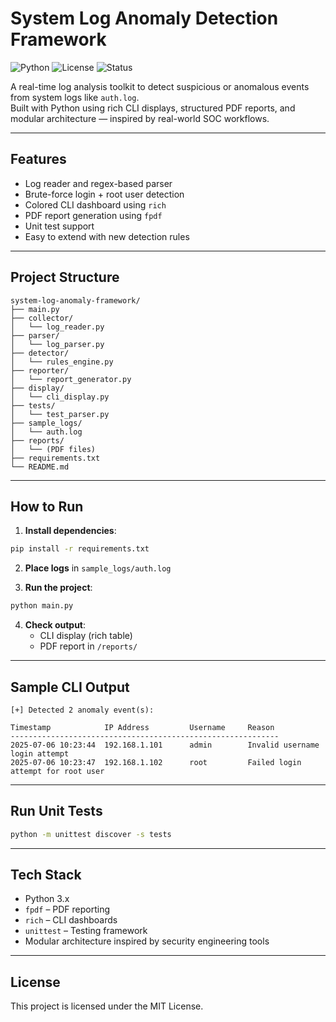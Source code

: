 # System Log Anomaly Detection Framework

![Python](https://img.shields.io/badge/python-3.10+-blue)
![License](https://img.shields.io/badge/license-MIT-green)
![Status](https://img.shields.io/badge/status-Active-brightgreen)

A real-time log analysis toolkit to detect suspicious or anomalous events from system logs like `auth.log`.  
Built with Python using rich CLI displays, structured PDF reports, and modular architecture — inspired by real-world SOC workflows.

---

##  Features

- Log reader and regex-based parser
- Brute-force login + root user detection
- Colored CLI dashboard using `rich`
- PDF report generation using `fpdf`
- Unit test support
- Easy to extend with new detection rules

---

##  Project Structure

```
system-log-anomaly-framework/
├── main.py
├── collector/
│   └── log_reader.py
├── parser/
│   └── log_parser.py
├── detector/
│   └── rules_engine.py
├── reporter/
│   └── report_generator.py
├── display/
│   └── cli_display.py
├── tests/
│   └── test_parser.py
├── sample_logs/
│   └── auth.log
├── reports/
│   └── (PDF files)
├── requirements.txt
└── README.md
```

---

##  How to Run

1. **Install dependencies**:

```bash
pip install -r requirements.txt
```

2. **Place logs** in `sample_logs/auth.log`

3. **Run the project**:

```bash
python main.py
```

4. **Check output**:
   - CLI display (rich table)
   - PDF report in `/reports/`

---

##  Sample CLI Output

```
[+] Detected 2 anomaly event(s):

Timestamp            IP Address         Username     Reason
------------------------------------------------------------
2025-07-06 10:23:44  192.168.1.101      admin        Invalid username login attempt
2025-07-06 10:23:47  192.168.1.102      root         Failed login attempt for root user
```

---

##  Run Unit Tests

```bash
python -m unittest discover -s tests
```

---

##  Tech Stack

- Python 3.x
- `fpdf` – PDF reporting
- `rich` – CLI dashboards
- `unittest` – Testing framework
- Modular architecture inspired by security engineering tools

---

##  License

This project is licensed under the MIT License.

